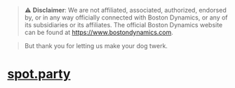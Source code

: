 > ⚠️ **Disclaimer**: We are not affiliated, associated, authorized, endorsed by, or in any way officially connected with Boston Dynamics, or any of its subsidiaries or its affiliates. The official Boston Dynamics website can be found at https://www.bostondynamics.com.

> But thank you for letting us make your dog twerk.

# [spot.party](https://spot.party)

